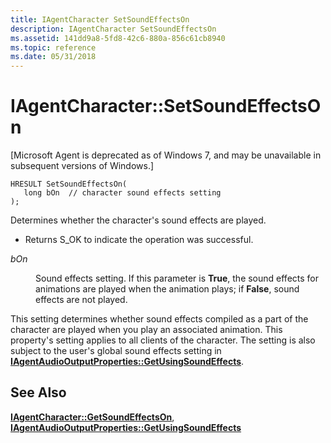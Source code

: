```yaml
---
title: IAgentCharacter SetSoundEffectsOn
description: IAgentCharacter SetSoundEffectsOn
ms.assetid: 141dd9a8-5fd8-42c6-880a-856c61cb8940
ms.topic: reference
ms.date: 05/31/2018
---
```


# IAgentCharacter::SetSoundEffectsOn

\[Microsoft Agent is deprecated as of Windows 7, and may be unavailable in subsequent versions of Windows.\]

``` syntax
HRESULT SetSoundEffectsOn(
   long bOn  // character sound effects setting 
);
```

Determines whether the character's sound effects are played.

-   Returns S\_OK to indicate the operation was successful.

<dl> <dt>

<span id="bOn"></span><span id="bon"></span><span id="BON"></span>*bOn*
</dt> <dd>

Sound effects setting. If this parameter is **True**, the sound effects for animations are played when the animation plays; if **False**, sound effects are not played.

</dd> </dl>

This setting determines whether sound effects compiled as a part of the character are played when you play an associated animation. This property's setting applies to all clients of the character. The setting is also subject to the user's global sound effects setting in [**IAgentAudioOutputProperties::GetUsingSoundEffects**](iagentaudiooutputproperties--getusingsoundeffects.md).

## See Also

[**IAgentCharacter::GetSoundEffectsOn**](iagentcharacter--getsoundeffectson.md), [**IAgentAudioOutputProperties::GetUsingSoundEffects**](iagentaudiooutputproperties--getusingsoundeffects.md)


 

 




